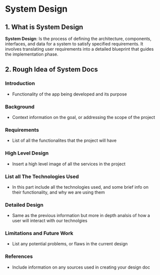 # System Design
## 1. What is System Design
**System Design**: Is the process of defining the architecture, components, interfaces, and data for a system to satisfy specified requirements. It involves translating user requirements into a detailed blueprint that guides the implementation phase.
## 2. Rough Idea of System Docs
### Introduction
- Functionality of the app being developed and its purpose
### Background
- Context information on the goal, or addressing the scope of the project
### Requirements
- List of all the functionalites that the project will have
### High Level Design
- Insert a high level image of all the services in the project
### List all The Technologies Used
- In this part include all the technologies used, and some brief info on their functionality, and why we are using them
### Detailed Design
- Same as the previous information but more in depth analsis of how a user will interact with our technolgies
### Limitations and Future Work
- List any potential problems, or flaws in the current design
### References 
- Include information on any sources used in creating your design doc